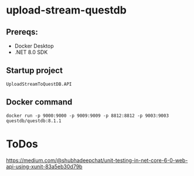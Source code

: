# upload-stream-questdb
## Prereqs:
- Docker Desktop
- .NET 8.0 SDK
## Startup project
```
UploadStreamToQuestDB.API
```
## Docker command
```
docker run -p 9000:9000 -p 9009:9009 -p 8812:8812 -p 9003:9003 questdb/questdb:8.1.1
```
# ToDos
https://medium.com/@shubhadeepchat/unit-testing-in-net-core-6-0-web-api-using-xunit-83a5eb30d79b
